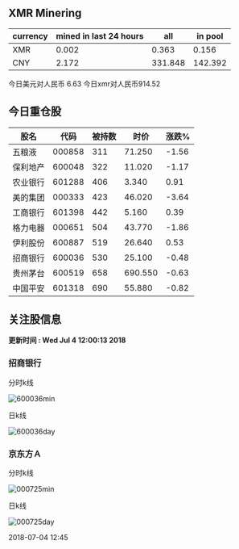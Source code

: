 ## XMR Minering

|currency|mined in last 24 hours|all|in pool|
|---|---|---|---|
|XMR|0.002|0.363|0.156|
|CNY|2.172|331.848|142.392|

今日美元对人民币 6.63	今日xmr对人民币914.52


## 今日重仓股 

|股名|代码|被持数|时价|涨跌%|
|---|---|---|---|---|
|五粮液|000858|311|71.250|-1.56|
|保利地产|600048|322|11.020|-1.17|
|农业银行|601288|406|3.340|0.91|
|美的集团|000333|423|46.020|-3.64|
|工商银行|601398|442|5.160|0.39|
|格力电器|000651|504|43.770|-1.86|
|伊利股份|600887|519|26.640|0.53|
|招商银行|600036|530|25.100|-0.48|
|贵州茅台|600519|658|690.550|-0.63|
|中国平安|601318|690|55.880|-0.82|

## 关注股信息
**更新时间 : Wed Jul  4 12:00:13 2018**
### 招商银行 
分时k线

![600036min](http://image.sinajs.cn/newchart/min/n/sh600036.gif)

日k线

![600036day](http://image.sinajs.cn/newchart/daily/n/sh600036.gif)

### 京东方Ａ 
分时k线

![000725min](http://image.sinajs.cn/newchart/min/n/sz000725.gif)

日k线

![000725day](http://image.sinajs.cn/newchart/daily/n/sz000725.gif)

2018-07-04 12:45